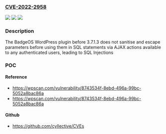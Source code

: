 ### [CVE-2022-2958](https://cve.mitre.org/cgi-bin/cvename.cgi?name=CVE-2022-2958)
![](https://img.shields.io/static/v1?label=Product&message=BadgeOS&color=blue)
![](https://img.shields.io/static/v1?label=Version&message=3.7.1.3%3C%203.7.1.3%20&color=brighgreen)
![](https://img.shields.io/static/v1?label=Vulnerability&message=CWE-89%20SQL%20Injection&color=brighgreen)

### Description

The BadgeOS WordPress plugin before 3.7.1.3 does not sanitise and escape parameters before using them in SQL statements via AJAX actions available to any authenticated users, leading to SQL Injections

### POC

#### Reference
- https://wpscan.com/vulnerability/8743534f-8ebd-496a-99bc-5052a8bac86a
- https://wpscan.com/vulnerability/8743534f-8ebd-496a-99bc-5052a8bac86a

#### Github
- https://github.com/cyllective/CVEs

